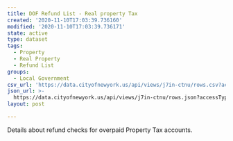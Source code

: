 ```yaml
---
title: DOF Refund List - Real property Tax
created: '2020-11-10T17:03:39.736160'
modified: '2020-11-10T17:03:39.736171'
state: active
type: dataset
tags:
  - Property
  - Real Property
  - Refund List
groups:
  - Local Government
csv_url: 'https://data.cityofnewyork.us/api/views/j7in-ctnu/rows.csv?accessType=DOWNLOAD'
json_url: >-
  https://data.cityofnewyork.us/api/views/j7in-ctnu/rows.json?accessType=DOWNLOAD
layout: post

---
```

Details about refund checks for overpaid Property Tax accounts.
